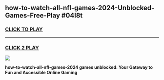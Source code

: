 
## how-to-watch-all-nfl-games-2024-Unblocked-Games-Free-Play #04l8t
<h3>
<a href="https://us.freeplayer.one?title=how-to-watch-all-nfl-games-2024&ref=9M">CLICK TO PLAY</a></h3>
<hr>

<h3>
<a href="https://us.freeplayer.one?title=how-to-watch-all-nfl-games-2024&ref=9M">CLICK 2 PLAY</a>
  
</h3>

<a href="https://us.freeplayer.one?title=how-to-watch-all-nfl-games-2024&ref=9M"><img src="https://clearcache.store/games.png"></a>


**how-to-watch-all-nfl-games-2024 games unblocked: Your Gateway to Fun and Accessible Online Gaming**
